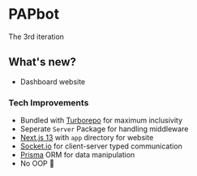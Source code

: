 # PAPbot

The 3rd iteration

## What's new?
- Dashboard website

### Tech Improvements
- Bundled with [Turborepo](https://turbo.build/repo) for maximum inclusivity 
- Seperate `Server` Package for handling middleware
- [Next.js 13](https://beta.nextjs.org) with `app` directory for website
- [Socket.io](https://socket.io) for client-server typed communication
- [Prisma](https://www.prisma.io) ORM for data manipulation
- No OOP 💩
